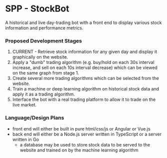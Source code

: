 # SPP - StockBot

A historical and live day-trading bot with a front end to display various stock information and performance metrics.

### Proposed Development Stages
1. CURRENT - Retrieve stock information for any given day and display it graphically on the website.
2. Apply a "dumb" trading algorithm (e.g. buy/hold on each 30s interval increase, and sell on each 10s interval decrease) which can be viewed on the same graph from stage 1.
3. Create several more trading algorithms which can be selected from the website.
4. Train a machine or deep learning algorithm on historical stock data and apply it as a trading algorithm.
5. Interface the bot with a real trading platform to allow it to trade on the live market.

### Language/Design Plans
- front end will either be built in pure html/css/js or Angular or Vue.js
- back end will either be a Node.js server written in TypeScript or a server written in Go
    - a database may be used to store stock data to be served to the website and trained on by the machine learning algorithm